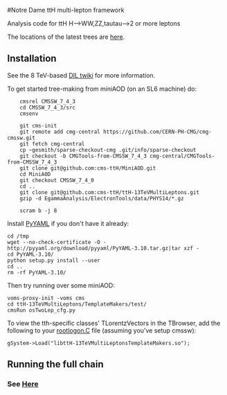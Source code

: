 #Notre Dame ttH multi-lepton framework

Analysis code for ttH H-->WW,ZZ,tautau-->2 or more leptons

The locations of the latest trees are [here](https://twiki.cern.ch/twiki/bin/view/CMS/NotreDameTrees).

## Installation

See the 8 TeV-based [DIL twiki](https://twiki.cern.ch/twiki/bin/view/CMSPublic/NovaDilWorkflow) for more information.

To get started tree-making from miniAOD (on an SL6 machine) do:        
        
        cmsrel CMSSW_7_4_3
        cd CMSSW_7_4_3/src
        cmsenv
        
        git cms-init
        git remote add cmg-central https://github.com/CERN-PH-CMG/cmg-cmssw.git
        git fetch cmg-central
        cp ~gesmith/sparse-checkout-cmg .git/info/sparse-checkout
        git checkout -b CMGTools-from-CMSSW_7_4_3 cmg-central/CMGTools-from-CMSSW_7_4_3
        git clone git@github.com:cms-ttH/MiniAOD.git
        cd MiniAOD
        git checkout CMSSW_7_4_0
        cd ..
        git clone git@github.com:cms-ttH/ttH-13TeVMultiLeptons.git
        gzip -d EgammaAnalysis/ElectronTools/data/PHYS14/*.gz
        
        scram b -j 8

Install [PyYAML](http://pyyaml.org/wiki/PyYAML) if you don't have it already:

	cd /tmp
	wget --no-check-certificate -O - http://pyyaml.org/download/pyyaml/PyYAML-3.10.tar.gz|tar xzf -
	cd PyYAML-3.10/
	python setup.py install --user
	cd ..
	rm -rf PyYAML-3.10/

Then try running over some miniAOD:

	voms-proxy-init -voms cms
	cd ttH-13TeVMultiLeptons/TemplateMakers/test/
	cmsRun osTwoLep_cfg.py

To view the tth-specific classes' TLorentzVectors in the TBrowser, add the following to your [rootlogon.C](https://github.com/cms-ttH/ttH-13TeVMultiLeptons/blob/master/doc/rootlogon.C) file (assuming you've setup cmssw):
   	
	gSystem->Load("libttH-13TeVMultiLeptonsTemplateMakers.so");

## Running the full chain

### See [Here](https://github.com/cms-ttH/ttH-13TeVMultiLeptons/blob/master/doc/GENERAL.md)
